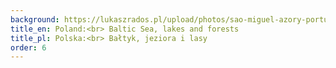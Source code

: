 ```yaml
---
background: https://lukaszrados.pl/upload/photos/sao-miguel-azory-portugalia-486.jpg
title_en: Poland:<br> Baltic Sea, lakes and forests
title_pl: Polska:<br> Bałtyk, jeziora i lasy
order: 6
---
```

